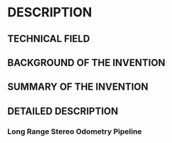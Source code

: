 # DESCRIPTION

## TECHNICAL FIELD

## BACKGROUND OF THE INVENTION

## SUMMARY OF THE INVENTION

## DETAILED DESCRIPTION

### Long Range Stereo Odometry Pipeline


